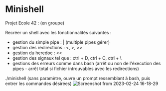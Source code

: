 # Minishell

Projet Ecole 42 :
(en groupe)

Recréer un shell avec les fonctionnalités suivantes :

- gestion du simple pipe : | (multiple pipes gérer)
- gestion des redirections : <, >, >>
- gestion du heredoc : <<
- gestion des signaux tel que : ctrl + D, ctrl + C, ctrl + \
- gestions des erreurs comme dans bash (arrêt ou non de l'éxecution des pipes - arrêt total si fichier introuvables avec les redirections)

./minishell (sans paramètre, ouvre un prompt ressemblant à bash, puis entrer les commandes désirées)
![Screenshot from 2023-02-24 16-18-29](https://user-images.githubusercontent.com/88725985/221216012-ff0c408e-3cc6-43f2-b397-db2bb7a4ee06.png)
